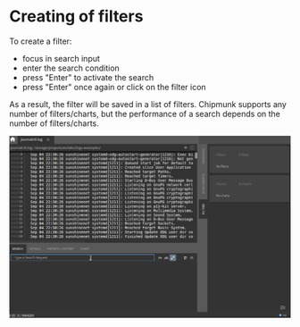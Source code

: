 # Creating of filters

To create a filter:

- focus in search input
- enter the search condition
- press "Enter" to activate the search
- press "Enter" once again or click on the filter icon

As a result, the filter will be saved in a list of filters.
Chipmunk supports any number of filters/charts, but the performance of a search depends on the number of filters/charts.

![Creating of filters](./filters_create.gif)

